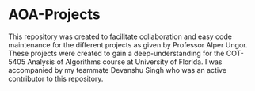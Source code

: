 # AOA-Projects
This repository was created to facilitate collaboration and easy code maintenance for the different projects as given by Professor Alper Ungor. These projects were created to gain a deep-understanding for the COT-5405 Analysis of Algorithms course at University of Florida. I was accompanied by my teammate Devanshu Singh who was an active contributor to this repository.
